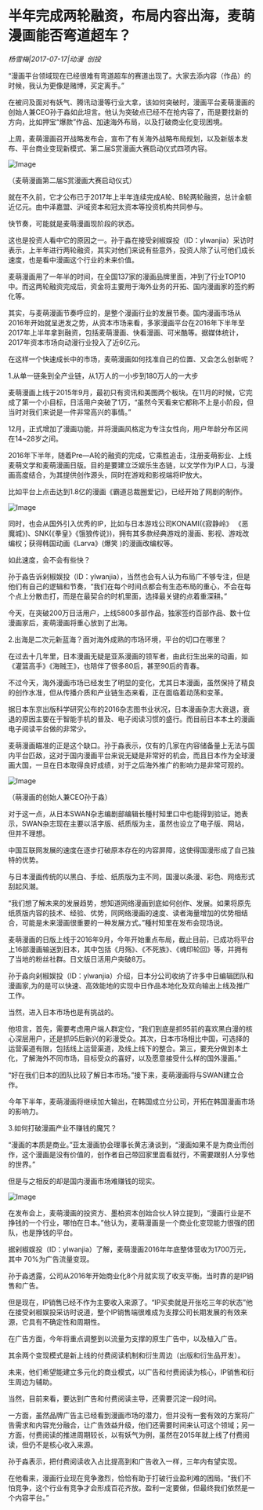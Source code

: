 # 半年完成两轮融资，布局内容出海，麦萌漫画能否弯道超车？

*杨雪梅|2017-07-17|动漫 
                                                创投*

“漫画平台领域现在已经很难有弯道超车的赛道出现了。大家去添内容（作品）的时候，我认为更像是赌博，买定离手。”

在被问及面对有妖气、腾讯动漫等行业大拿，该如何突破时，漫画平台麦萌漫画的创始人兼CEO孙于淼如此坦言。他认为突破点已经不在抢内容了，而是要找新的方向，比如押宝“爆款”作品、加速海外布局，以及打破商业化变现困境。

上周，麦萌漫画召开战略发布会，宣布了有关海外战略布局规划，以及新版本发布、平台商业变现新模式、第二届S赏漫画大赛启动仪式四项内容。

![Image](http://si1.go2yd.com/get-image/0F7MxTnx8Fc)

（麦萌漫画第二届S赏漫画大赛启动仪式）

就在不久前，它才公布已于2017年上半年连续完成A轮、B轮两轮融资，总计金额近亿元。由中泽嘉盟、沪域资本和冠太资本等投资机构共同参与。

快节奏，可能就是麦萌漫画现阶段的状态。

这也是投资人看中它的原因之一。孙于淼在接受剁椒娱投（ID：ylwanjia）采访时表示，上半年进行两轮融资，其实对他们来说有些意外，投资人除了认可他们成长速度，也是看中漫画这个行业的未来价值。

麦萌漫画用了一年半的时间，在全国137家的漫画品牌里面，冲到了行业TOP10中。而这两轮融资完成后，资金将主要用于海外业务的开拓、国内漫画家的签约孵化等。

其实，与麦萌漫画节奏呼应的，是整个漫画行业的发展节奏。国内漫画市场从2016年开始就呈迸发之势，从资本市场来看，多家漫画平台在2016年下半年至2017年上半年拿到融资，包括麦萌漫画、快看漫画、可米酷等。据媒体统计，2017年资本市场向动漫行业投入了近6亿元。

在这样一个快速成长中的市场，麦萌漫画如何找准自己的位置、又会怎么创新呢？

1.从单一链条到全产业链，从1万人的一小步到180万人的一大步

麦萌漫画上线于2015年9月，最初只有资讯和美图两个板块。在11月的时候，它完成了第一个小目标，日活用户突破了1万，“虽然今天看来它都称不上是小阶段，但当时对我们来说是一件非常高兴的事情。”

12月，正式增加了漫画功能，并将漫画风格定为专注女性向，用户年龄分布区间在14~28岁之间。

2016年下半年，随着Pre—A轮的融资的完成，它乘胜追击，注册麦萌影业、上线麦萌文学和麦萌漫画日版。目的是要建立泛娱乐生态链，以文学作为IP人口，与漫画高度结合，为其提供创作源头，同时在游戏和影视端将IP放大。

比如平台上点击达到1.8亿的漫画《霸道总裁圈爱记》，已经开始了网剧的制作。

![Image](http://si1.go2yd.com/get-image/0F7MxOHfHe4)

同时，也会从国外引入优秀的IP，比如与日本游戏公司KONAMI(《寂静岭》 《恶魔城》)、SNK(《拳皇》《饿狼传说》)，拥有其多款经典游戏的漫画、影视、游戏改编权；获得韩国动画《Larva》(爆笑 )的漫画改编权等。

如此速度，会不会有些快？

孙于淼告诉剁椒娱投（ID：ylwanjia），当然也会有人认为布局广不够专注，但是他们有自己的逻辑和节奏，“我们在每个时间点都会有生态布局的重心，不会在每个点上分散击打，而是在最契合的时机里面，选择最关键的点着重深耕。”

今天，在突破200万日活用户，上线5800多部作品，独家签约百部作品、数十位漫画家后，麦萌漫画将重心放到了出海。

2.出海是二次元新蓝海？面对海外成熟的市场环境，平台的切口在哪里？

在过去十几年里，日本漫画无疑是亚系漫画的领军者，由此衍生出来的动画，如《灌篮高手》《海贼王》，也陪伴了很多80后，甚至90后的青春。

不过今天，海外漫画市场已经发生了明显的变化，尤其日本漫画，虽然保持了精良的创作水准，但从传播介质和产业链生态来看，正在面临着动荡和变革。

据日本东京出版科学研究公布的2016杂志图书业状况，日本漫画杂志大衰退，衰退的原因主要在于智能手机的普及、电子阅读习惯的盛行。而目前日本本土的漫画电子阅读平台做的非常少。

麦萌漫画瞄准的正是这个缺口。孙于淼表示，仅有的几家在内容储备量上无法与国内平台匹敌，这对于国内漫画平台来说无疑是非常好的机会，而且日本作为全球漫画大国，一旦在日本取得良好成绩，对于之后海外推广的影响力是非常可观的。

![Image](http://si1.go2yd.com/get-image/0F7MxMmB67E)

（萌漫画的创始人兼CEO孙于淼）

对于这一点，从日本SWAN杂志编剧部编辑长種村知里口中也能得到验证。她表示，SWAN杂志现在主要以活字版、纸质版为主，虽然也设立了电子版、网站，但并不理想。

中国互联网发展的速度在逐步打破原本存在的内容屏障，这使得国漫形成了自己独特的优势。

与日本漫画传统的以黑白、手绘、纸质版为主不同，国漫以条漫、彩色、网络形式刮起风潮。

“我们想了解未来的发展趋势，想知道网络漫画到底如何创作、发展。如果将原先纸质版内容的技术、经验、优势，同网络漫画的速度、读者海量增加的优势相结合，可能是未来漫画很重要的一种发展方式。”種村知里在发布会现场说。

麦萌漫画的日版上线于2016年9月，今年开始重点布局，截止目前，已成功将平台上16部漫画输送到日本，其中包括《月殇》、《不死族》、《魂印轮回》等，并拥有了当地的粉丝社群。日文版日活用户突破8万。

孙于淼向剁椒娱投（ID：ylwanjia）介绍，日本分公司收纳了许多中日编辑团队和漫画家,为的是可以快速、高效能地的实现中日作品本地化及双向输出上线及推广工作。

当然，进入日本市场也是有挑战的。

他坦言，首先，需要考虑用户端人群定位，“我们到底是抓95前的喜欢黑白漫的核心深层用户，还是抓95后新兴的彩漫受众。其次，日本市场相比中国，可选择的运营渠道有限，包括线上运营渠道，及线上线下的整合。第三，要充分做到本土化，了解海外不同市场，目标受众的喜好，以及愿意接受什么样的国外漫画。”

“好在我们日本的团队比较了解日本市场。”接下来，麦萌漫画将与SWAN建立合作。

今年下半年，麦萌漫画将继续加大输出，在韩国成立分公司，开拓在韩国漫画市场的影响力。

3.如何打破漫画产业不赚钱的魔咒？

“漫画的本质是商业。”亚太漫画协会理事长黄志湧谈到，“漫画如果不是为商业而创作，这个漫画是没有价值的，创作者自己带回家里面看就行，不需要跟别人分享他的世界。”

但是与之相反的却是国内漫画市场难赚钱的现实。

![Image](http://si1.go2yd.com/get-image/0F7MxQU4m12)

在发布会上，麦萌漫画的投资方、墨柏资本创始合伙人钟立提到，“漫画行业是不挣钱的一个行业，哪怕在日本。”他认为，麦萌漫画是一个商业化变现能力很强的团队，也是挣钱的平台。

据剁椒娱投（ID：ylwanjia）了解，麦萌漫画2016年年底整体营收为1700万元，其中 70%为广告流量变现。

孙于淼透露，公司从2016年开始商业化8个月就实现了收支平衡。当时靠的是IP销售和广告。

但是现在，IP销售已经不作为主要收入来源了。“IP买卖就是开张吃三年的状态”他在接受剁椒娱投采访时说道，整个IP销售端很难成为支撑公司长期发展的有效来源，它具有不确定性和周期性。

在广告方面，今年将重点调整到以流量为支撑的原生广告中，以及植入广告。

其余两个变现模式是新上线的付费阅读机制和衍生周边（出版和衍生品开发）。

未来，他们希望能建立多元化的商业模式，以广告和付费阅读为核心，IP销售和衍生周边为辅助。

当然，目前来看，要达到广告和付费阅读主导，还需要沉淀一段时间。

一方面，虽然品牌广告主已经看到漫画市场的潜力，但并没有一套有效的方案将广告需求和内容充分融合，让广告效益升级，他们还需要时间来认可这个领域；另一方面，付费阅读的推进周期较长，以有妖气为例，虽然在2015年就上线了付费阅读，但仍不是核心收入来源。

孙于淼表示，把付费阅读收入占比提高到和广告收入一样，三年内有望实现。

在他看来，漫画行业现在竞争激烈，恰恰有助于打破行业盈利难的困局。“我们不怕竞争，这个行业有竞争才会形成百花齐放。盈利一定要做，但最终我们依然是一个内容平台。”

